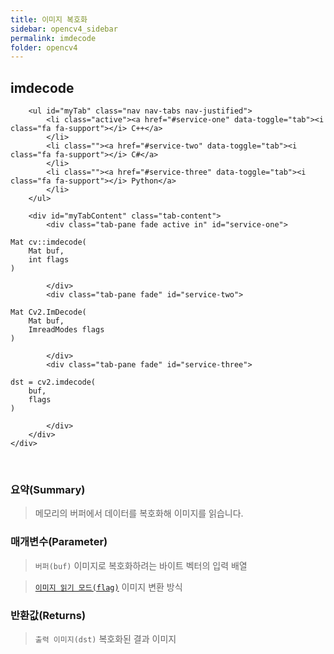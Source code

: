 ```yaml
---
title: 이미지 복호화
sidebar: opencv4_sidebar
permalink: imdecode
folder: opencv4
---
```


<div class="row">
    <div class="col-lg-12">
        <h2 class="page-header">imdecode</h2>
    </div>
    <div class="col-lg-12">

        <ul id="myTab" class="nav nav-tabs nav-justified">
            <li class="active"><a href="#service-one" data-toggle="tab"><i class="fa fa-support"></i> C++</a>
            </li>
            <li class=""><a href="#service-two" data-toggle="tab"><i class="fa fa-support"></i> C#</a>
            </li>
            <li class=""><a href="#service-three" data-toggle="tab"><i class="fa fa-support"></i> Python</a>
            </li>
        </ul>

        <div id="myTabContent" class="tab-content">
            <div class="tab-pane fade active in" id="service-one">
<pre class="prettyprint"><code class="language-cpp">Mat cv::imdecode(
    Mat buf,
    int flags
)</code></pre>
            </div>
            <div class="tab-pane fade" id="service-two">
<pre class="prettyprint"><code class="language-cs">Mat Cv2.ImDecode(
    Mat buf,
    ImreadModes flags
)</code></pre>
            </div>
            <div class="tab-pane fade" id="service-three">
<pre class="prettyprint"><code class="language-py">dst = cv2.imdecode(
    buf,
    flags
)</code></pre>
            </div>
        </div>
    </div>
</div>

<br>

### 요약(Summary)

> 메모리의 버퍼에서 데이터를 복호화해 이미지를 읽습니다.

### 매개변수(Parameter)

> `버퍼(buf)` 이미지로 복호화하려는 바이트 벡터의 입력 배열

> [`이미지 읽기 모드(flag)`](imreadModes) 이미지 변환 방식

### 반환값(Returns)

> `출력 이미지(dst)` 복호화된 결과 이미지